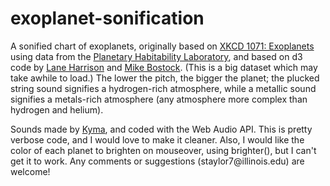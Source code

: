 # exoplanet-sonification

<p>
A sonified chart of exoplanets, originally based on 
<a href="https://xkcd.com/1071/">XKCD 1071: Exoplanets</a> using data from the 
<a href = "http://phl.upr.edu/projects/habitable-exoplanets-catalog/data/database">
Planetary Habitability Laboratory</a>, and based on d3 code by <a href = "http://codementum.org/exoplanets/">Lane Harrison</a>
and <a href="https://bl.ocks.org/mbostock/3007180">Mike Bostock</a>. (This is a big dataset which may take awhile to load.) 
The lower the pitch, the bigger the planet; 
the plucked string sound signifies a hydrogen-rich atmosphere, while a metallic sound signifies a metals-rich atmosphere 
(any atmosphere more complex than hydrogen and helium).
</p>
<p>
Sounds made by <a href="http://kyma.symbolicsound.com/">Kyma</a>, and coded with the Web Audio API. 
This is pretty verbose code, and I would love to make it cleaner. 
Also, I would like the color of each planet to brighten on mouseover, using brighter(), but I can't get it to work. 
Any comments or suggestions (staylor7@illinois.edu) are welcome!
</p>
